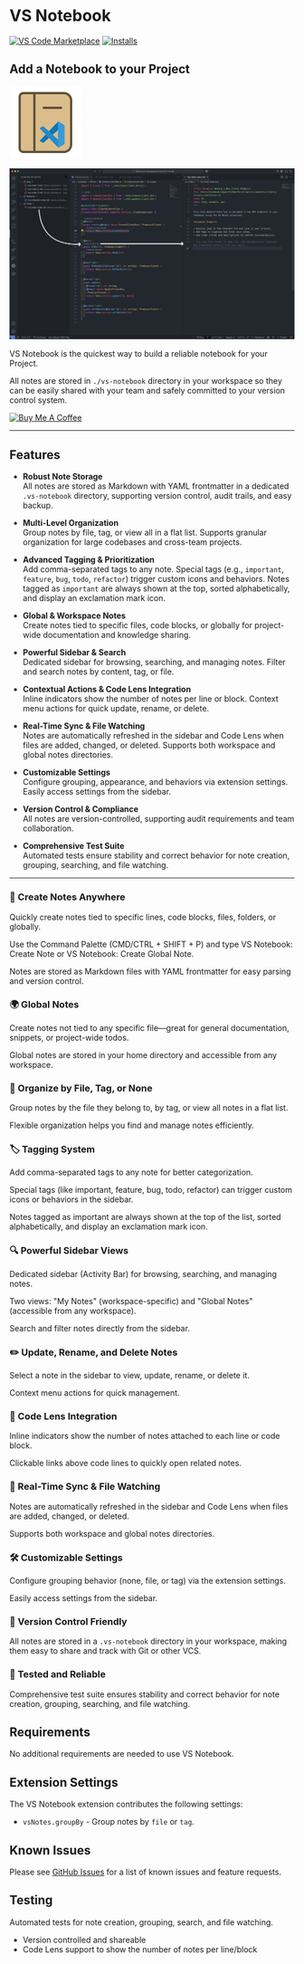 # VS Notebook

[![VS Code Marketplace](https://img.shields.io/visual-studio-marketplace/v/brandonbridges.vs-notebook?label=VS%20Marketplace&color=green)](https://marketplace.visualstudio.com/items?itemName=brandonbridges.vs-notebook)
[![Installs](https://img.shields.io/visual-studio-marketplace/i/brandonbridges.vs-notebook?color=blue)](https://marketplace.visualstudio.com/items?itemName=brandonbridges.vs-notebook)

## Add a Notebook to your Project

![VS Notebook Icon](./src/assets/icon.png)

![VS Notebook Demo](./src/assets/demo.png)

VS Notebook is the quickest way to build a reliable notebook for your Project.

All notes are stored in `./vs-notebook` directory in your workspace so they can be easily shared with your team and safely committed to your version control system.

<a href="https://www.buymeacoffee.com/brandonrbridges" target="_blank"><img src="https://cdn.buymeacoffee.com/buttons/default-orange.png" alt="Buy Me A Coffee" height="auto" width="200"></a>

---

## Features

- **Robust Note Storage**  
  All notes are stored as Markdown with YAML frontmatter in a dedicated `.vs-notebook` directory, supporting version control, audit trails, and easy backup.

- **Multi-Level Organization**  
  Group notes by file, tag, or view all in a flat list. Supports granular organization for large codebases and cross-team projects.

- **Advanced Tagging & Prioritization**  
  Add comma-separated tags to any note. Special tags (e.g., `important`, `feature`, `bug`, `todo`, `refactor`) trigger custom icons and behaviors. Notes tagged as `important` are always shown at the top, sorted alphabetically, and display an exclamation mark icon.

- **Global & Workspace Notes**  
  Create notes tied to specific files, code blocks, or globally for project-wide documentation and knowledge sharing.

- **Powerful Sidebar & Search**  
  Dedicated sidebar for browsing, searching, and managing notes. Filter and search notes by content, tag, or file.

- **Contextual Actions & Code Lens Integration**  
  Inline indicators show the number of notes per line or block. Context menu actions for quick update, rename, or delete.

- **Real-Time Sync & File Watching**  
  Notes are automatically refreshed in the sidebar and Code Lens when files are added, changed, or deleted. Supports both workspace and global notes directories.

- **Customizable Settings**  
  Configure grouping, appearance, and behaviors via extension settings. Easily access settings from the sidebar.

- **Version Control & Compliance**  
  All notes are version-controlled, supporting audit requirements and team collaboration.

- **Comprehensive Test Suite**  
  Automated tests ensure stability and correct behavior for note creation, grouping, searching, and file watching.

---

### 📝 Create Notes Anywhere

Quickly create notes tied to specific lines, code blocks, files, folders, or globally.

Use the Command Palette (CMD/CTRL + SHIFT + P) and type VS Notebook: Create Note or VS Notebook: Create Global Note.

Notes are stored as Markdown files with YAML frontmatter for easy parsing and version control.

### 🌍 Global Notes

Create notes not tied to any specific file—great for general documentation, snippets, or project-wide todos.

Global notes are stored in your home directory and accessible from any workspace.

### 📂 Organize by File, Tag, or None

Group notes by the file they belong to, by tag, or view all notes in a flat list.

Flexible organization helps you find and manage notes efficiently.

### 🏷️ Tagging System

Add comma-separated tags to any note for better categorization.

Special tags (like important, feature, bug, todo, refactor) can trigger custom icons or behaviors in the sidebar.

Notes tagged as important are always shown at the top of the list, sorted alphabetically, and display an exclamation mark icon.

### 🔍 Powerful Sidebar Views

Dedicated sidebar (Activity Bar) for browsing, searching, and managing notes.

Two views: "My Notes" (workspace-specific) and "Global Notes" (accessible from any workspace).

Search and filter notes directly from the sidebar.

### ✏️ Update, Rename, and Delete Notes

Select a note in the sidebar to view, update, rename, or delete it.

Context menu actions for quick management.

### 👀 Code Lens Integration

Inline indicators show the number of notes attached to each line or code block.

Clickable links above code lines to quickly open related notes.

### 🔄 Real-Time Sync & File Watching

Notes are automatically refreshed in the sidebar and Code Lens when files are added, changed, or deleted.

Supports both workspace and global notes directories.

### 🛠️ Customizable Settings

Configure grouping behavior (none, file, or tag) via the extension settings.

Easily access settings from the sidebar.

### 💾 Version Control Friendly

All notes are stored in a `.vs-notebook` directory in your workspace, making them easy to share and track with Git or other VCS.

### 🧪 Tested and Reliable

Comprehensive test suite ensures stability and correct behavior for note creation, grouping, searching, and file watching.

## Requirements

No additional requirements are needed to use VS Notebook.

## Extension Settings

The VS Notebook extension contributes the following settings:

- `vsNotes.groupBy` - Group notes by `file` or `tag`.

## Known Issues

Please see [GitHub Issues](https://github.com/brandonrbridges/vs-notebook/issues) for a list of known issues and feature requests.

## Testing

Automated tests for note creation, grouping, search, and file watching.

- Version controlled and shareable
- Code Lens support to show the number of notes per line/block
